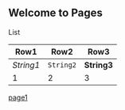 ## Welcome to Pages

List

|Row1|Row2|Row3|
|---|---|---|
|*String1*|`String2`|**String3**|
|1|2|3|

[page1](pages/page1.md)